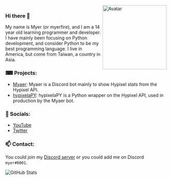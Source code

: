 <img align="right" alt="Avatar" width="200px" src="https://static.myer.wtf/myer.png" />

### Hi there 👋
My name is Myer (or myerfire), and I am a 14 year old learning programmer and developer. I have mainly been focusing on Python development, and consider Python to be my best programming language. I live in America, but come from Taiwan, a country in Asia.

### ⌨ Projects:
- [Myaer](https://github.com/myerfire/Myaer): Myaer is a Discord bot mainly to show Hypixel stats from the Hypixel API.
- [hypixelaPY](https://github.com/myerfire/hypixelaPY): hypixelaPY is a Python wrapper on the Hypixel API, used in production by the Myaer bot.

### 🔗 Socials:
- [YouTube](https://myer.wtf/youtube)
- [Twitter](https://myer.wtf/twitter)

### 📫 Contact:
You could join my [Discord server](https://myer.wtf/discord) or you could add me on Discord `myer#0001`.

![GitHub Stats](https://github-readme-stats.vercel.app/api?username=myerfire&count_private=true&theme=tokyonight&show_icons=true)
